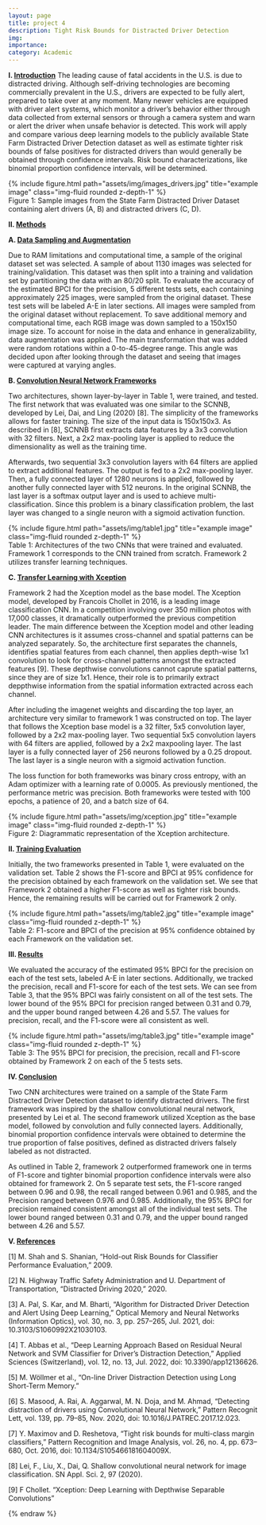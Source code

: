 ```yaml
---
layout: page
title: project 4
description: Tight Risk Bounds for Distracted Driver Detection
img:
importance: 
category: Academic
---
```


**I. <u>Introduction</u>**
The leading cause of fatal accidents in the U.S. is due to distracted driving. Although self-driving technologies are becoming commercially prevalent in the U.S., drivers are expected to be fully alert, prepared to take over at any moment. Many newer vehicles are equipped with driver alert systems, which monitor a driver’s behavior either through data collected from external sensors or through a camera system and warn or alert the driver when unsafe behavior is detected. This work will apply and compare various deep learning models to the publicly available State Farm Distracted Driver Detection dataset as well as estimate tighter risk bounds of false positives for distracted drivers than would generally be obtained through confidence intervals. Risk bound characterizations, like binomial proportion confidence intervals, will be determined.

<div class="row justify-content-sm-center">
    <div class="col-sm-8 mt-3 mt-md-0">
        {% include figure.html path="assets/img/images_drivers.jpg" title="example image" class="img-fluid rounded z-depth-1" %}
    </div>
</div>
<div class="caption">
    Figure 1: Sample images from the State Farm Distracted Driver Dataset containing alert drivers (A, B) and distracted drivers (C, D). 
</div>

**II. <u>Methods</u>**

**A. <u>Data Sampling and Augmentation</u>**

Due to RAM limitations and computational time, a sample of the original dataset set was selected. A sample of about 1130 images was selected for training/validation. This dataset was then split into a training and validation set by partitioning the data with an 80/20 split. To evaluate the accuracy of the estimated BPCI for the precision, 5 different tests sets, each containing approximately 225 images, were sampled from the original dataset. These test sets will be labeled A-E in later sections. All images were sampled from the original dataset without replacement. To save additional memory and computational time, each RGB image was down sampled to a 150x150 image size. To account for noise in the data and enhance in generalizability, data augmentation was applied. The main transformation that was added were random rotations within a 0-to-45-degree range. This angle was decided upon after looking through the dataset and seeing that images were captured at varying angles.

**B. <u>Convolution Neural Network Frameworks</u>**

Two architectures, shown layer-by-layer in Table 1, were trained, and tested. The first network that was evaluated was one similar to the SCNNB, developed by Lei, Dai, and Ling (2020) [8]. The simplicity of the frameworks allows for faster training. The size of the input data is 150x150x3. As described in [8], SCNNB first extracts data features by a 3x3 convolution with 32 filters. Next, a 2x2 max-pooling layer is applied to reduce the dimensionality as well as the training
time.

Afterwards, two sequential 3x3 convolution layers with 64 filters are applied to extract additional features. The output is fed to a 2x2 max-pooling layer. Then, a fully connected layer of 1280 neurons is applied, followed by another fully connected layer with 512 neurons. In the original SCNNB, the last layer is a softmax output layer and is used to achieve multi-classification. Since this problem is a binary classification problem, the last layer was changed to a single neuron with a sigmoid activation function. 

<div class="row justify-content-sm-center">
    <div class="col-sm-8 mt-3 mt-md-0">
        {% include figure.html path="assets/img/table1.jpg" title="example image" class="img-fluid rounded z-depth-1" %}
    </div>
</div>
<div class="caption">
    Table 1: Architectures of the two CNNs that were trained and evaluated. Framework 1 corresponds to the CNN trained from     scratch. Framework 2 utilizes transfer learning techniques. 
</div>

**C. <u>Transfer Learning with Xception</u>**

Framework 2 had the Xception model as the base model. The Xception model, developed by Francois Chollet in 2016, is a leading image classification CNN. In a competition involving over 350 million photos with 17,000 classes, it dramatically outperformed the previous competition leader. The main difference between the Xception model and other leading CNN architectures is it assumes cross-channel and spatial patterns can be analyzed separately. So, the architecture first separates the channels, identifies spatial features from each channel, then applies depth-wise 1x1 convolution to look for cross-channel patterns amongst the extracted features [9]. These depthwise convolutions cannot caprute spatial patterns, since they are of size 1x1. Hence, their role is to primarily extract deppthwise information from the spatial information extracted across each channel. 

After including the imagenet weights and discarding the top layer, an architecture very similar to framework 1 was constructed on top. The layer that follows the Xception base model is a 32 filter, 5x5 convolution layer, followed by a
2x2 max-pooling layer. Two sequential 5x5 convolution layers with 64 filters are applied, followed by a 2x2 maxpooling layer. The last layer is a fully connected layer of 256 neurons followed by a 0.25 dropout. The last layer is a single neuron with a sigmoid activation function.

The loss function for both frameworks was binary cross entropy, with an Adam optimizer with a learning rate of 0.0005. As previously mentioned, the performance metric was precision. Both frameworks were tested with 100 epochs, a patience of 20, and a batch size of 64. 

<div class="row justify-content-sm-center">
    <div class="col-sm-8 mt-3 mt-md-0">
        {% include figure.html path="assets/img/xception.jpg" title="example image" class="img-fluid rounded z-depth-1" %}
    </div>
</div>
<div class="caption">
    Figure 2: Diagrammatic representation of the Xception architecture. 
</div>

**II. <u>Training Evaluation</u>**

Initially, the two frameworks presented in Table 1, were evaluated on the validation set. Table 2 shows the F1-score and BPCI at 95% confidence for the precision obtained by each framework on the validation set. We see that Framework 2 obtained a higher F1-score as well as tighter risk bounds. Hence, the remaining results will be carried out for Framework 2 only. 

<div class="row justify-content-sm-center">
    <div class="col-sm-8 mt-3 mt-md-0">
        {% include figure.html path="assets/img/table2.jpg" title="example image" class="img-fluid rounded z-depth-1" %}
    </div>
</div>
<div class="caption">
    Table 2: F1-score and BPCI of the precision at 95% confidence obtained by each Framework on the validation set. 
</div>

**III. <u>Results</u>**

We evaluated the accuracy of the estimated 95% BPCI for the precision on each of the test sets, labeled A-E in later sections. Additionally, we tracked the precision, recall and F1-score for each of the test sets. We can see from Table 3, that the 95% BPCI was fairly consistent on all of the test sets. The lower bound of the 95% BPCI for precision ranged between 0.31 and 0.79, and the upper bound ranged between 4.26 and 5.57. The values for precision, recall, and the F1-score were all consistent as well. 

<div class="row justify-content-sm-center">
    <div class="col-sm-8 mt-3 mt-md-0">
        {% include figure.html path="assets/img/table3.jpg" title="example image" class="img-fluid rounded z-depth-1" %}
    </div>
</div>
<div class="caption">
    Table 3: The 95% BPCI for precision, the precision, recall and F1-score obtained by Framework 2 on each of the 5 tests sets. 
</div>

**IV. <u>Conclusion</u>**

Two CNN architectures were trained on a sample of the State Farm Distracted Driver Detection dataset to identify distracted drivers. The first framework was inspired by the shallow convolutional neural network, presented by Lei et al. The second framework utilized Xception as the base model, followed by convolution and fully connected layers. Additionally, binomial proportion confidence intervals were obtained to determine the true proportion of false positives, defined as distracted drivers falsely labeled as not distracted.

As outlined in Table 2, framework 2 outperformed framework one in terms of F1-score and tighter binomial proportion confidence intervals were also obtained for framework 2. On 5 separate test sets, the F1-score ranged between 0.96 and 0.98, the recall ranged between 0.961 and 0.985, and the Precision ranged between 0.976 and 0.985. Additionally, the 95% BPCI for precision remained consistent amongst all of the individual test sets. The lower bound ranged between 0.31 and 0.79, and the upper bound ranged between 4.26 and 5.57. 

**V. <u>References</u>**

[1] M. Shah and S. Shanian, “Hold-out Risk Bounds for Classifier Performance Evaluation,” 2009.

[2] N. Highway Traffic Safety Administration and U. Department of Transportation, “Distracted Driving 2020,” 2020.

[3] A. Pal, S. Kar, and M. Bharti, “Algorithm for Distracted Driver Detection and Alert Using Deep Learning,” Optical Memory and Neural Networks (Information Optics), vol. 30, no. 3, pp. 257–265, Jul. 2021, doi: 10.3103/S1060992X21030103.

[4] T. Abbas et al., “Deep Learning Approach Based on Residual Neural Network and SVM Classifier for Driver’s Distraction Detection,” Applied Sciences (Switzerland), vol. 12, no. 13, Jul. 2022, doi: 10.3390/app12136626.

[5] M. Wöllmer et al., “On-line Driver Distraction Detection using Long Short-Term Memory.”

[6] S. Masood, A. Rai, A. Aggarwal, M. N. Doja, and M. Ahmad, “Detecting distraction of drivers using Convolutional Neural Network,” Pattern Recognit Lett, vol. 139, pp. 79–85, Nov. 2020, doi: 10.1016/J.PATREC.2017.12.023.

[7] Y. Maximov and D. Reshetova, “Tight risk bounds for multi-class margin classifiers,” Pattern Recognition and Image Analysis, vol. 26, no. 4, pp. 673–680, Oct. 2016, doi: 10.1134/S105466181604009X.

[8] Lei, F., Liu, X., Dai, Q. Shallow convolutional neural network for image classification. SN Appl. Sci. 2, 97 (2020).

[9] F Chollet. “Xception: Deep Learning with Depthwise Separable Convolutions” 

{% endraw %}
